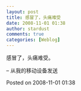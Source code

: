 ```yaml
---
layout: post
title: 感冒了，头痛难受
date: 2008-11-01 01:38
author: stardust
comments: true
categories: [Weblog]
---
```

感冒了，头痛难受。

– 从我的移动设备发送

Posted on 2008-11-01 01:38
